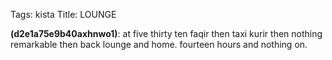 Tags: kista
Title: LOUNGE
  
**(d2e1a75e9b40axhnwo1)**: at five thirty ten faqir then taxi kurir then nothing remarkable then back lounge and home. fourteen hours and nothing on.
